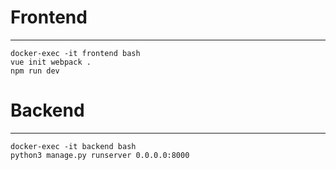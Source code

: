 # Frontend
---
```
docker-exec -it frontend bash
vue init webpack .
npm run dev
```

# Backend
---
```
docker-exec -it backend bash
python3 manage.py runserver 0.0.0.0:8000
```

